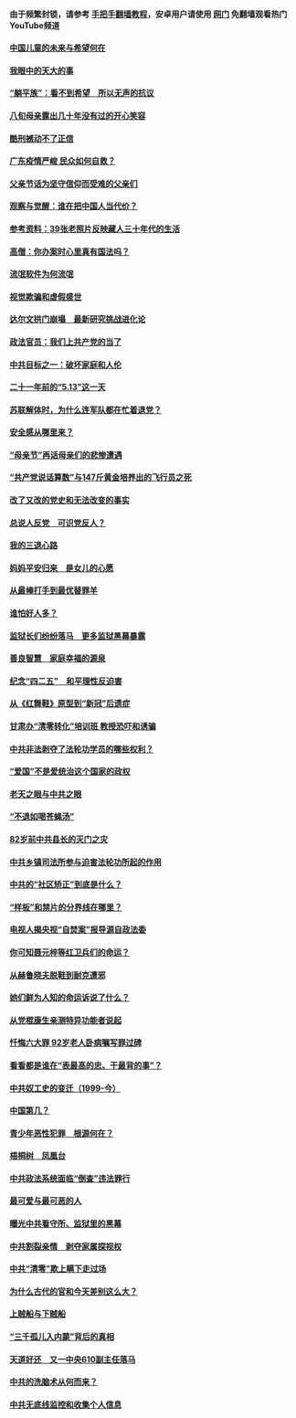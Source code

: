 #### 由于频繁封锁，请参考 [手把手翻墙教程](https://github.com/gfw-breaker/guides/wiki/)，安卓用户请使用 [网门](https://github.com/gfw-breaker/nogfw/blob/master/dl.md?t=07070800) 免翻墙观看热门YouTube频道 

#### [中国儿童的未来与希望何在](../pages/19/427680.md?t=07070800) 

#### [我眼中的天大的事](../pages/19/427619.md?t=07070800) 

#### [“躺平族”：看不到希望　所以无声的抗议](../pages/19/427464.md?t=07070800) 

#### [八旬母亲露出几十年没有过的开心笑容](../pages/19/427429.md?t=07070800) 

#### [酷刑撼动不了正信](../pages/19/427414.md?t=07070800) 

#### [广东疫情严峻 民众如何自救？](../pages/19/427311.md?t=07070800) 

#### [父亲节话为坚守信仰而受难的父亲们](../pages/19/427033.md?t=07070800) 

#### [观察与觉醒：谁在把中国人当代价？](../pages/19/426987.md?t=07070800) 

#### [参考资料：39张老照片反映藏人三十年代的生活](../pages/19/426471.md?t=07070800) 

#### [高僧：你办案时心里真有国法吗？](../pages/19/426530.md?t=07070800) 

#### [流氓软件为何流氓](../pages/19/426531.md?t=07070800) 

#### [视觉欺骗和虚假盛世](../pages/19/426443.md?t=07070800) 

#### [达尔文拱门崩塌　最新研究挑战进化论](../pages/19/426009.md?t=07070800) 

#### [政法官员：我们上共产党的当了](../pages/19/425351.md?t=07070800) 

#### [中共目标之一：破坏家庭和人伦](../pages/19/424454.md?t=07070800) 

#### [二十一年前的“5.13”这一天](../pages/19/424814.md?t=07070800) 

#### [苏联解体时，为什么连军队都在忙着退党？](../pages/19/424335.md?t=07070800) 

#### [安全感从哪里来？](../pages/19/424336.md?t=07070800) 

#### [“母亲节”再话母亲们的悲惨遭遇](../pages/19/424234.md?t=07070800) 

#### [“共产党说话算数”与147斤黄金培养出的飞行员之死](../pages/19/424115.md?t=07070800) 

#### [改了又改的党史和无法改变的事实](../pages/19/424037.md?t=07070800) 

#### [总说人反党　可识党反人？](../pages/19/423820.md?t=07070800) 

#### [我的三退心路](../pages/19/423876.md?t=07070800) 

#### [妈妈平安归来　是女儿的心愿](../pages/19/423947.md?t=07070800) 

#### [从最棒打手到最优替罪羊](../pages/19/423819.md?t=07070800) 

#### [谁怕好人多？](../pages/19/423774.md?t=07070800) 

#### [监狱长们纷纷落马　更多监狱黑幕暴露](../pages/19/423787.md?t=07070800) 

#### [善良智慧　家庭幸福的源泉](../pages/19/423632.md?t=07070800) 

#### [纪念“四二五”　和平理性反迫害](../pages/19/423660.md?t=07070800) 

#### [从《红舞鞋》原型到“新冠”后遗症](../pages/19/423509.md?t=07070800) 

#### [甘肃办“清零转化”培训班 教授恐吓和诱骗](../pages/19/423498.md?t=07070800) 

#### [中共非法剥夺了法轮功学员的哪些权利？](../pages/19/423392.md?t=07070800) 

#### [“爱国”不是爱统治这个国家的政权](../pages/19/423029.md?t=07070800) 

#### [老天之眼与中共之眼](../pages/19/423378.md?t=07070800) 

#### [“不退如喝苍蝇汤”](../pages/19/423287.md?t=07070800) 

#### [82岁前中共县长的灭门之灾](../pages/19/423055.md?t=07070800) 

#### [中共乡镇司法所参与迫害法轮功所起的作用](../pages/19/423064.md?t=07070800) 

#### [中共的“社区矫正”到底是什么？](../pages/19/422870.md?t=07070800) 

#### [“样板”和禁片的分界线在哪里？](../pages/19/422704.md?t=07070800) 

#### [电视人揭央视“自焚案”报导源自政法委](../pages/19/422770.md?t=07070800) 

#### [你可知聂元梓等红卫兵们的命运？](../pages/19/422848.md?t=07070800) 

#### [从赫鲁晓夫脱鞋到耐克遭邪](../pages/19/422826.md?t=07070800) 

#### [她们鲜为人知的命运诉说了什么？](../pages/19/422754.md?t=07070800) 

#### [从党棍康生亲测特异功能者说起](../pages/19/422657.md?t=07070800) 

#### [忏悔六大罪 92岁老人卧病嘱写罪过碑](../pages/19/422750.md?t=07070800) 

#### [看看都是谁在“表最高的忠、干最背的事”？](../pages/19/422703.md?t=07070800) 

#### [中共奴工史的变迁（1999-今）](../pages/19/422656.md?t=07070800) 

#### [中国第几？](../pages/19/422496.md?t=07070800) 

#### [青少年恶性犯罪　根源何在？](../pages/19/422449.md?t=07070800) 

#### [梧桐树　凤凰台](../pages/19/422442.md?t=07070800) 

#### [中共政法系统面临“倒查”违法罪行](../pages/19/422497.md?t=07070800) 

#### [最可爱与最可恶的人](../pages/19/422448.md?t=07070800) 

#### [曝光中共看守所、监狱里的黑幕](../pages/19/422390.md?t=07070800) 

#### [中共割裂亲情　剥夺家属探视权](../pages/19/422364.md?t=07070800) 

#### [中共“清零”欺上瞒下走过场](../pages/19/422306.md?t=07070800) 

#### [为什么古代的官和今天差别这么大？](../pages/19/422228.md?t=07070800) 

#### [上贼船与下贼船](../pages/19/422276.md?t=07070800) 

#### [“三千孤儿入内蒙”背后的真相](../pages/19/422229.md?t=07070800) 

#### [天道好还　又一中央610副主任落马](../pages/19/422155.md?t=07070800) 

#### [中共的洗脑术从何而来？](../pages/19/422154.md?t=07070800) 

#### [中共无底线监控和收集个人信息](../pages/19/422039.md?t=07070800) 


